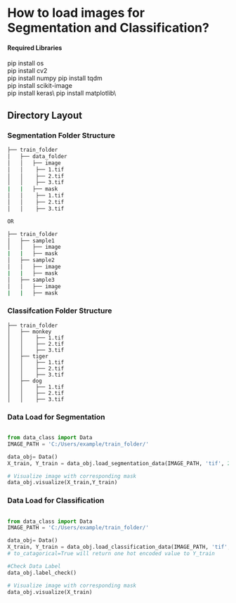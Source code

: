 # How to load images for Segmentation and Classification?

#### Required Libraries 
pip install os\
pip install cv2\
pip install numpy 
pip install tqdm\
pip install scikit-image\
pip install keras\ 
pip install matplotlib\

## Directory Layout
### Segmentation Folder Structure

```bash
├── train_folder
│   ├── data_folder
│   │   ├── image
│   │    ├── 1.tif
│   │    ├── 2.tif
│   │    ├── 3.tif
|   |   ├── mask
│   │    ├── 1.tif
│   │    ├── 2.tif
│   │    ├── 3.tif

OR

├── train_folder
│   ├── sample1
│   │   ├── image
|   |   ├── mask
│   ├── sample2
│   │   ├── image
|   |   ├── mask
│   ├── sample3
│   │   ├── image
|   |   ├── mask

```
### Classifcation Folder Structure 
```
├── train_folder
│   ├── monkey
│   │    ├── 1.tif
│   │    ├── 2.tif
│   │    ├── 3.tif
│   ├── tiger
│   │    ├── 1.tif
│   │    ├── 2.tif
│   │    ├── 3.tif
│   ├── dog
│   │    ├── 1.tif
│   │    ├── 2.tif
│   │    ├── 3.tif
```

### Data Load for Segmentation
```python

from data_class import Data
IMAGE_PATH = 'C:/Users/example/train_folder/'

data_obj= Data()
X_train, Y_train = data_obj.load_segmentation_data(IMAGE_PATH, 'tif', 256, 256)

# Visualize image with corresponding mask
data_obj.visualize(X_train,Y_train)

```
### Data Load for Classification 

```python

from data_class import Data
IMAGE_PATH = 'C:/Users/example/train_folder/'

data_obj= Data()
X_train, Y_train = data_obj.load_classification_data(IMAGE_PATH, 'tif', 256, 256, to_cat=True)
# to_catagorical=True will return one hot encoded value to Y_train

#Check Data Label
data_obj.label_check()

# Visualize image with corresponding mask
data_obj.visualize(X_train)

```




